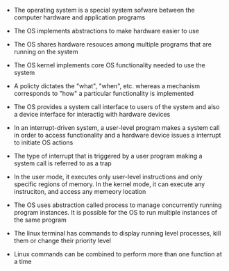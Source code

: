  - The operating system is a special system sofware between the computer hardware and application programs

 - The OS implements abstractions to make hardware easier to use

 - The OS shares hardware resouces among multiple programs that are running on the system

- The OS kernel implements core OS functionality needed to use the system

 -  A policty dictates the "what", "when", etc. whereas a mechanism corresponds to "how" a particular functionality is implemented

 - The OS provides a system call interface to users of the system and also a device interface for interactig with hardware devices

 - In an interrupt-driven system, a user-level program makes a system call in order to access functionality and a hardware device issues a interrupt to initiate OS actions

 - The type of interrupt that is triggered by a user program making a system call is referred to as a trap

 - In the user mode, it executes only user-level instructions and only specific regions of memory. In the kernel mode, it can execute any instruciton, and access any memeory location

 - The OS uses abstraction called process to manage concurrently running program instances. It is possible for the OS to run multiple instances of the same program

 - The linux terminal has commands to display running level processes, kill them or change their priority level

 - Linux commands can be combined to perform more than one function at a time